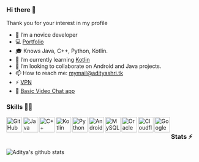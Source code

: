 ### Hi there 👋

Thank you for your interest in my profile
</br>

<!--
![Profile Views](https://hits.seeyoufarm.com/api/count/incr/badge.svg?url=https://github.com/aditya-shri/&title=Profile%20Views)
-->
- 🔭 I’m a novice developer
- 💻 [Portfolio](https://adityashri.tk)
- 🎓 Knows Java, C++, Python, Kotlin.
- 🌱 I’m currently learning [Kotlin](https://en.wikipedia.org/wiki/Kotlin_(programming_language))
- 👯 I’m looking to collaborate on Android and Java projects.
- 📫 How to reach me: mymail@adityashri.tk
- ⚡ [VPN](https://github.com/aditya-shri/VPN)
- 💬 [Basic Video Chat app](https://video.adityshri.tk)
<!--
- 🤔 I’m looking for help with ...
- 💬 Ask me about ...
- 😄 Pronouns: ...
- ⚡ Fun fact: ... 
-->


### Skills 👨‍💻
<!--
<img align="left" alt="GitHub" width="24px" src="https://cdn.jsdelivr.net/npm/simple-icons@latest/icons/github.svg" />
-->
<img align="left" alt="GitHub" width="40px" src="https://img.icons8.com/nolan/48/github.png"/>
<img align="left" alt="Java" width="40px" src="https://img.icons8.com/color/48/000000/java-coffee-cup-logo.png"/>
<img align="left" alt="C++" width="40px" src="https://img.icons8.com/color/48/000000/c-plus-plus-logo.png" />
<img align="left" alt="Kotlin" width="40px" src="https://img.icons8.com/color/48/000000/kotlin.png"/>
<img align="left" alt="Python" width="40px" src="https://img.icons8.com/color/48/000000/python.png"/>
<img align="left" alt="Android" width="40px" src="https://img.icons8.com/color/48/000000/android-os.png"/>
<img align="left" alt="MySQL" width="40px" src="https://img.icons8.com/ios/50/000000/mysql-logo.png"/>
<img align="left" alt="Oracle" width="40px" src="https://img.icons8.com/color/48/000000/oracle-logo.png"/>
<img align="left" alt="Cloudflare" width="40px" src="https://img.icons8.com/color/48/000000/cloudflare.png"/>
<img align="left" alt="Google Products Expert" width="40px" src="https://img.icons8.com/fluent/48/000000/google-logo.png"/>
</br>

### Stats ⚡️

![Aditya's github stats](https://github-readme-stats.vercel.app/api?username=aditya-shri&show_icons=true&theme=radical)
